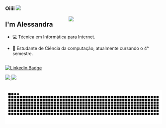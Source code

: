### Oiiii <img src="https://raw.githubusercontent.com/kaueMarques/kaueMarques/master/hi.gif" width="30px">
<img align="right" width="300" src="https://i2.wp.com/allhtaccess.info/wp-content/uploads/2018/03/programming.gif?fit=1281%2C716&ssl=1" />


## I'm Alessandra 



- 💻 Técnica em Informática para Internet.

- 🌱 Estudante de Ciência da computação, atualmente cursando o 4° semestre.

 ##
 [![Linkedin Badge](https://img.shields.io/badge/-LinkedIn-blue?style=flat-square&logo=Linkedin&logoColor=white&link=https://www.linkedin.com/in/isadora-rodrigues-stangarlin-48402b141/)](https://www.linkedin.com/in/alewssandra/)
 <div>
  <a href="https://github.com/alewssandra">
  <img height="180em" src="https://github-readme-stats.vercel.app/api?username=alewssandra&show_icons=true&theme=dracula&include_all_commits=true&count_private=true"/>
  <img height="180em" src="https://github-readme-stats.vercel.app/api/top-langs/?username=alewssandra&layout=compact&langs_count=7&theme=dracula"/>
</div>
 
  ##
 
  ![Snake animation](https://github.com/alewssandra/alewssandra/blob/output/github-contribution-grid-snake.svg)
 
